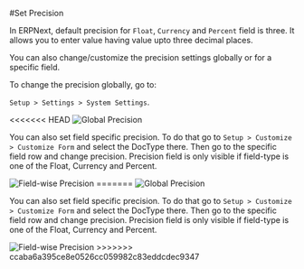 #Set Precision

In ERPNext, default precision for `Float`, `Currency` and `Percent` field is three. It allows you to enter value having value upto three decimal places.

You can also change/customize the precision settings globally or for a specific field.

To change the precision globally, go to:

`Setup > Settings > System Settings`.

<<<<<<< HEAD
<img alt="Global Precision" class="screenshot" src="/docs/assets/img/articles/precision-1.png">

You can also set field specific precision. To do that go to `Setup > Customize > Customize Form` and select the DocType there. Then go to the specific field row and change precision. Precision field is only visible if field-type is one of the Float, Currency and Percent.

<img alt="Field-wise Precision" class="screenshot" src="/docs/assets/img/articles/precision-2.png">
=======
<img alt="Global Precision" class="screenshot" src="{{docs_base_url}}/assets/img/articles/precision-1.png">

You can also set field specific precision. To do that go to `Setup > Customize > Customize Form` and select the DocType there. Then go to the specific field row and change precision. Precision field is only visible if field-type is one of the Float, Currency and Percent.

<img alt="Field-wise Precision" class="screenshot" src="{{docs_base_url}}/assets/img/articles/precision-2.png">
>>>>>>> ccaba6a395ce8e0526cc059982c83eddcdec9347


<!-- markdown -->